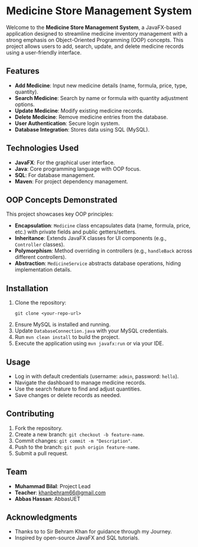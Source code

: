 # Medicine Store Management System

Welcome to the **Medicine Store Management System**, a JavaFX-based application designed to streamline medicine inventory management with a strong emphasis on Object-Oriented Programming (OOP) concepts. This project allows users to add, search, update, and delete medicine records using a user-friendly interface.

## Features
- **Add Medicine**: Input new medicine details (name, formula, price, type, quantity).
- **Search Medicine**: Search by name or formula with quantity adjustment options.
- **Update Medicine**: Modify existing medicine records.
- **Delete Medicine**: Remove medicine entries from the database.
- **User Authentication**: Secure login system.
- **Database Integration**: Stores data using SQL (MySQL).

## Technologies Used
- **JavaFX**: For the graphical user interface.
- **Java**: Core programming language with OOP focus.
- **SQL**: For database management.
- **Maven**: For project dependency management.

## OOP Concepts Demonstrated
This project showcases key OOP principles:
- **Encapsulation**: `Medicine` class encapsulates data (name, formula, price, etc.) with private fields and public getters/setters.
- **Inheritance**: Extends JavaFX classes for UI components (e.g., `Controller` classes).
- **Polymorphism**: Method overriding in controllers (e.g., `handleBack` across different controllers).
- **Abstraction**: `MedicineService` abstracts database operations, hiding implementation details.

## Installation
1. Clone the repository:
   ```
   git clone <your-repo-url>
   ```
2. Ensure MySQL is installed and running.
3. Update `DatabaseConnection.java` with your MySQL credentials.
4. Run `mvn clean install` to build the project.
5. Execute the application using `mvn javafx:run` or via your IDE.

## Usage
- Log in with default credentials (username: `admin`, password: `hello`).
- Navigate the dashboard to manage medicine records.
- Use the search feature to find and adjust quantities.
- Save changes or delete records as needed.

## Contributing
1. Fork the repository.
2. Create a new branch: `git checkout -b feature-name`.
3. Commit changes: `git commit -m "Description"`.
4. Push to the branch: `git push origin feature-name`.
5. Submit a pull request.

## Team
- **Muhammad Bilal**: Project Lead
- **Teacher**: khanbehram66@gmail.com
- **Abbas Hassan**: AbbasUET

## Acknowledgments
- Thanks to to Sir Behram Khan for guidance through my Journey.
- Inspired by open-source JavaFX and SQL tutorials.